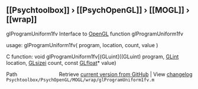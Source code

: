 ## [[Psychtoolbox]] &#8250; [[PsychOpenGL]] &#8250; [[MOGL]] &#8250; [[wrap]]

glProgramUniform1fv  Interface to [OpenGL](OpenGL) function glProgramUniform1fv  
  
usage:  glProgramUniform1fv( program, location, count, value )  
  
C function:  void glProgramUniform1fv[(GLuint]((GLuint) program, [GLint](GLint) location, [GLsizei](GLsizei) count, const [GLfloat](GLfloat)\* value)  




<div class="code_header" style="text-align:right;">
  <span style="float:left;">Path&nbsp;&nbsp;</span> <span class="counter">Retrieve <a href=
  "https://raw.github.com/Psychtoolbox-3/Psychtoolbox-3/beta/Psychtoolbox/PsychOpenGL/MOGL/wrap/glProgramUniform1fv.m">current version from GitHub</a> | View <a href=
  "https://github.com/Psychtoolbox-3/Psychtoolbox-3/commits/beta/Psychtoolbox/PsychOpenGL/MOGL/wrap/glProgramUniform1fv.m">changelog</a></span>
</div>
<div class="code">
  <code>Psychtoolbox/PsychOpenGL/MOGL/wrap/glProgramUniform1fv.m</code>
</div>

